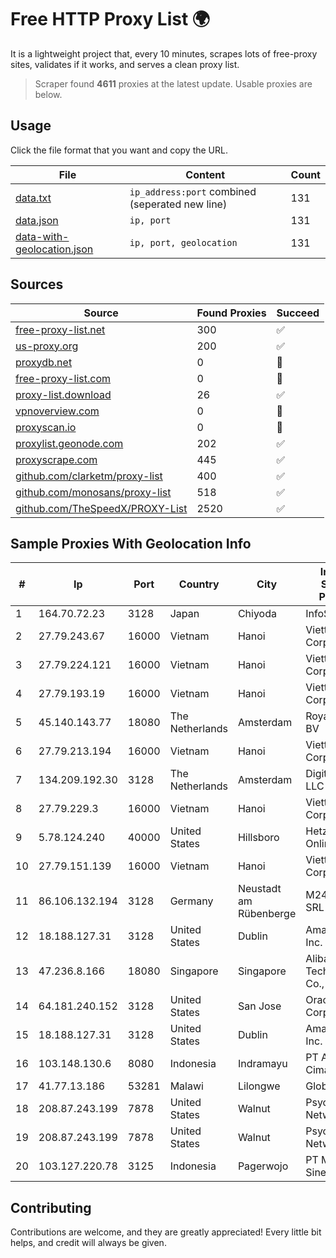 
# Free HTTP Proxy List 🌍

It is a lightweight project that, every 10 minutes, scrapes lots of free-proxy sites, validates if it works, and serves a clean proxy list.


> Scraper found **4611** proxies at the latest update. Usable proxies are below.

## Usage

Click the file format that you want and copy the URL.


|File|Content|Count|
|----|-------|-----|
|[data.txt](https://raw.githubusercontent.com/themiralay/Proxy-List-World/master/data.txt)|`ip_address:port` combined (seperated new line)|131|
|[data.json](https://raw.githubusercontent.com/themiralay/Proxy-List-World/master/data.json)|`ip, port`|131|
|[data-with-geolocation.json](https://raw.githubusercontent.com/themiralay/Proxy-List-World/master/data-with-geolocation.json)|`ip, port, geolocation`|131|

## Sources

|Source|Found Proxies|Succeed|
|------|-------------|-------|
|[free-proxy-list.net](https://free-proxy-list.net)|300|✅|
|[us-proxy.org](https://www.us-proxy.org)|200|✅|
|[proxydb.net](http://proxydb.net)|0|🚫|
|[free-proxy-list.com](https://free-proxy-list.com/?page=&port=&type%5B%5D=http&type%5B%5D=https&up_time=0&search=Search)|0|🚫|
|[proxy-list.download](https://www.proxy-list.download/HTTP)|26|✅|
|[vpnoverview.com](https://vpnoverview.com/privacy/anonymous-browsing/free-proxy-servers)|0|🚫|
|[proxyscan.io](https://www.proxyscan.io)|0|🚫|
|[proxylist.geonode.com](https://proxylist.geonode.com/api/proxy-list?limit=300&page=1&sort_by=lastChecked&sort_type=desc&protocols=http,https)|202|✅|
|[proxyscrape.com](https://api.proxyscrape.com/v2/?request=displayproxies&protocol=http&timeout=10000&country=all&ssl=all&anonymity=all)|445|✅|
|[github.com/clarketm/proxy-list](https://raw.githubusercontent.com/clarketm/proxy-list/master/proxy-list-raw.txt)|400|✅|
|[github.com/monosans/proxy-list](https://raw.githubusercontent.com/monosans/proxy-list/main/proxies/http.txt)|518|✅|
|[github.com/TheSpeedX/PROXY-List](https://raw.githubusercontent.com/TheSpeedX/PROXY-List/master/http.txt)|2520|✅|


## Sample Proxies With Geolocation Info

|#|Ip|Port|Country|City|Internet Service Provider|
|-|--|----|-------|----|-------------------------|
|1|164.70.72.23|3128|Japan|Chiyoda|InfoSphere|
|2|27.79.243.67|16000|Vietnam|Hanoi|Viettel Corporation|
|3|27.79.224.121|16000|Vietnam|Hanoi|Viettel Corporation|
|4|27.79.193.19|16000|Vietnam|Hanoi|Viettel Corporation|
|5|45.140.143.77|18080|The Netherlands|Amsterdam|RoyaleHosting BV|
|6|27.79.213.194|16000|Vietnam|Hanoi|Viettel Corporation|
|7|134.209.192.30|3128|The Netherlands|Amsterdam|DigitalOcean, LLC|
|8|27.79.229.3|16000|Vietnam|Hanoi|Viettel Corporation|
|9|5.78.124.240|40000|United States|Hillsboro|Hetzner Online GmbH|
|10|27.79.151.139|16000|Vietnam|Hanoi|Viettel Corporation|
|11|86.106.132.194|3128|Germany|Neustadt am Rübenberge|M247 Europe SRL|
|12|18.188.127.31|3128|United States|Dublin|Amazon.com, Inc.|
|13|47.236.8.166|18080|Singapore|Singapore|Alibaba (US) Technology Co., Ltd.|
|14|64.181.240.152|3128|United States|San Jose|Oracle Corporation|
|15|18.188.127.31|3128|United States|Dublin|Amazon.com, Inc.|
|16|103.148.130.6|8080|Indonesia|Indramayu|PT Anugerah Cimanuk Raya|
|17|41.77.13.186|53281|Malawi|Lilongwe|Globe LLW SR|
|18|208.87.243.199|7878|United States|Walnut|Psychz Networks|
|19|208.87.243.199|7878|United States|Walnut|Psychz Networks|
|20|103.127.220.78|3125|Indonesia|Pagerwojo|PT Multi Guna Sinergi|



## Contributing

Contributions are welcome, and they are greatly appreciated! Every
little bit helps, and credit will always be given.

